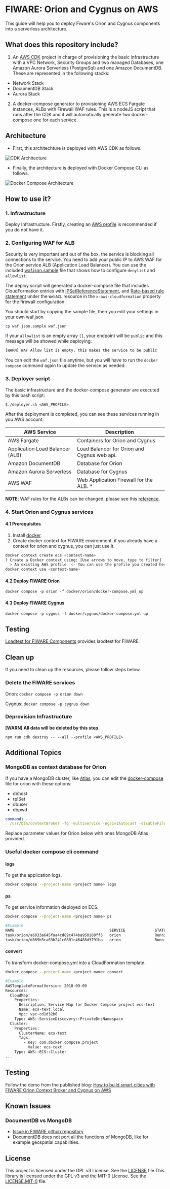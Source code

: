 # FIWARE: Orion and Cygnus on AWS

This guide will help you to deploy Fiware's Orion and Cygnus components into a serverless architecture.

## What does this repository include?

1. An [AWS CDK](https://aws.amazon.com/cdk/) project in charge of provisioning the basic infrastructure with a VPC Network, Security Groups and two managed Databases, one Amazon Aurora Serverless (PostgreSql) and one Amazon DocumentDB. These are represented in the following stacks:

- Network Stack
- DocumentDB Stack
- Aurora Stack

2. A docker-compose generator to provisioning AWS ECS Fargate instances, ALBs with Firewall WAF rules. This is a nodeJS script that runs after the CDK and it will automatically generate two docker-compose one for each service.

## Architecture

- First, this architechture is deployed with AWS CDK as follows.

![CDK Architecture](image/cdk-arch1.png)

- Finally, the architecture is deployed with Docker Compose CLI as follows.

![Docker Compose Architecture](image/ecs-arch1.png)

## How to use it?

### 1. Infrastructure

Deploy Infrastructure. Firstly, creating an [AWS profile](https://docs.aws.amazon.com/cli/latest/userguide/cli-configure-profiles.html) is recommended if you do not have it.

### 2. Configuring WAF for ALB

Security is very important and out of the box, the service is blocking all connections to the service. You need to add your public IP to AWS WAF for the Orion service ALB (Application Load Balancer). You can use the included [waf.json.sample](./waf.json.sample) file that shows how to configure `denylist` and `allowlist`.

The deploy script will generated a docker-compose file that includes CloudFormation entries with [IPSetReferenceStatement](https://docs.aws.amazon.com/AWSCloudFormation/latest/UserGuide/aws-properties-wafv2-webacl-ipsetreferencestatement.html), and [Rate-based rule statement](https://docs.aws.amazon.com/AWSCloudFormation/latest/UserGuide/aws-properties-wafv2-webacl-ratebasedstatement.html) under the `WebACL` resource in the `x-aws-cloudformation` property for the firewall configuration.

You should start by copying the sample file, then you edit your settings in your own waf.json

```bash
cp waf.json.sample waf.json

```

If your `allowlist` is an empty array `[]`, your endpoint will be `public` and this message will be showed while deploying:

```bash
[WARN] WAF Allow list is empty, this makes the service to be public

```

You can edit the `waf.json` file anytime, but you will have to run the `docker compose` command again to update the service as needed.

### 3. Deployer script

The basic infrastructure and the docker-compose generator are executed by this bash script:

`$./deployer.sh <AWS_PROFILE>`

After the deployment is completed, you can see these services running in you AWS account.

| AWS Service                     | Description                                 |
| ------------------------------- | ------------------------------------------- |
| AWS Fargate                     | Containers for Orion and Cygnus             |
| Application Load Balancer (ALB) | Load Balancer for Orion and Cygnus web api. |
| Amazon DocumentDB               | Database for Orion                          |
| Amazon Aurora Serverless        | Database for Cygnus                         |
| AWS WAF                         | Web Application Firewall for the ALB. \*    |

**NOTE**: WAF rules for the ALBs can be changed, please see this [reference](https://docs.aws.amazon.com/waf/latest/developerguide/aws-managed-rule-groups-list.html).

### 4. Start Orion and Cygnus services

#### 4.1 Prerequisites

1. Install [docker](https://docs.docker.com/cloud/ecs-integration/).
2. Create docker context for FIWARE environment. if you already have a context for orion and cygnus, you can just use it.

```bash
docker context create ecs <context-name>
? Create a Docker context using: [Use arrows to move, type to filter]
  > An existing AWS profile  <- You can use the profile you created here.
docker context use <context-name>

```

#### 4.2 Deploy FIWARE Orion

`docker compose -p orion -f docker/orion/docker-compose.yml up`

#### 4.3 Deploy FIWARE Cygnus

`docker compose -p cygnus -f docker/cygnus/docker-compose.yml up`

## Testing

[Loadtest for FIWARE Components](https://github.com/FIWARE/load-tests) provides laodtest for FIWARE.

## Clean up

If you need to clean up the resources, please follow steps below.

### Delete the FIWARE services

Orion: `docker compose -p orion down`

Cygnus: `docker compose -p cygnus down`

### Deprovision Infrastructure

**[WARN] All data will be deleted by this step.**

`npm run cdk destroy -- --all --profile <AWS_PROFILE>`

## Additional Topics

### MongoDB as context database for Orion

If you have a MongoDB cluster, like [Atlas](https://www.mongodb.com/cloud/atlas), you can edit the [docker-compose](./docker/orion/docker-compose.yml.sample) file for orion with these options:

- dbhost
- rplSet
- dbuser
- dbpwd

```yaml
command: ...
  /usr/bin/contextBroker -fg -multiservice -ngsiv1Autocast -disableFileLog -dbhost <MontoDB Atlas cluster's endpoint array including 27017 port> -rplSet <MontoDB Atlas replica set shard name> -dbuser <MontoDB Atlas user> -dbpwd <MongoDB Atlas password> -dbDisableRetryWrites -logLevel $${ORION_LOGS_LEVEL}
```

Replace parameter values for Orion below with ones MongoDB Atlas provided.

### Useful docker compose cli command

#### logs

To get the application logs.

```bash
docker compose --project-name <project name> logs
```

#### ps

To get service information deployed on ECS.

```bash
docker compose --project-name <project name> ps

#Example
NAME                                          SERVICE             STATUS              PORTS
task/orion/a6033a645faa4cd89c474ba950188ff5   orion               Running             orion-alb-XXXXXXXXXX.us-east-1.elb.amazonaws.com:1026->1026/http
task/orion/d869b3ca63b241c0801c46488d3791ba   orion               Running             orion-alb-XXXXXXXXXX.us-east-1.elb.amazonaws.com:1026->1026/http

```

#### convert

To transform docker-compose.yml into a CloudFormation template.

```bash
docker compose --project-name <project name> convert

#Example
AWSTemplateFormatVersion: 2010-09-09
Resources:
  CloudMap:
    Properties:
      Description: Service Map for Docker Compose project ecs-text
      Name: ecs-text.local
      Vpc: vpc-cd1d32b6
    Type: AWS::ServiceDiscovery::PrivateDnsNamespace
  Cluster:
    Properties:
      ClusterName: ecs-text
      Tags:
        - Key: com.docker.compose.project
          Value: ecs-text
    Type: AWS::ECS::Cluster
...

```

## Testing

Follow the demo from the published blog: [How to build smart cities with FIWARE Orion Context Broker and Cygnus on AWS](https://aws.amazon.com/blogs/publicsector/how-to-build-smart-cities-with-fiware-orion-context-broker-and-cygnus-on-aws/)

## Known Issues

### DocumentDB vs MongoDB

- [Issue in FIWARE github repository](https://github.com/telefonicaid/fiware-orion/issues/3778)
- DocumentDB does not port all the functions of MongoDB, like for example geospatial capabilities.

## License

This project is licensed under the GPL v3 License. See the [LICENSE](LICENSE) file.This library is licensed under the GPL v3 and the MIT-0 License. See the [LICENSE.MIT-0](LICENSE.MIT-0) file.
